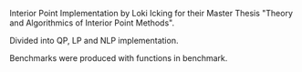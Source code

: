 Interior Point Implementation by Loki Icking for their Master Thesis "Theory and Algorithmics of Interior Point Methods".

Divided into QP, LP and NLP implementation.

Benchmarks were produced with functions in benchmark.
